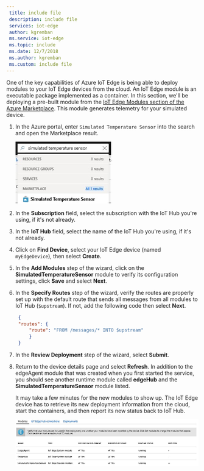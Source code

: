 ```yaml
---
 title: include file
 description: include file
 services: iot-edge
 author: kgremban
 ms.service: iot-edge
 ms.topic: include
 ms.date: 12/7/2018
 ms.author: kgremban
 ms.custom: include file
---
```


One of the key capabilities of Azure IoT Edge is being able to deploy modules to your IoT Edge devices from the cloud. An IoT Edge module is an executable package implemented as a container. In this section, we'll be deploying a pre-built module from the [IoT Edge Modules section of the Azure Marketplace](https://azuremarketplace.microsoft.com/en-us/marketplace/apps/category/internet-of-things?page=1&subcategories=iot-edge-modules). This module generates telemetry for your simulated device.

1. In the Azure portal, enter `Simulated Temperature Sensor` into the search and open the Marketplace result.

   ![Simulated Temperature Sensor in Azure portal search](./media/iot-edge-deploy-module/search-for-temperature-sensor.png)

2. In the **Subscription** field, select the subscription with the IoT Hub you're using, if it's not already.

3. In the **IoT Hub** field, select the name of the IoT Hub you're using, if it's not already.

4. Click on **Find Device**, select your IoT Edge device (named `myEdgeDevice`), then select **Create**.

5. In the **Add Modules** step of the wizard, click on the **SimulatedTemperatureSensor** module to verify its configuration settings, click **Save** and select **Next**.

6. In the **Specify Routes** step of the wizard, verify the routes are properly set up with the default route that sends all messages from all modules to IoT Hub (`$upstream`). If not, add the following code then select **Next**.

   ```json
    {
    "routes": {
        "route": "FROM /messages/* INTO $upstream"
        }
    }
   ```

7. In the **Review Deployment** step of the wizard, select **Submit**.

8. Return to the device details page and select **Refresh**. In addition to the edgeAgent module that was created when you first started the service, you should see another runtime module called **edgeHub** and the **SimulatedTemperatureSensor** module listed.

   It may take a few minutes for the new modules to show up. The IoT Edge device has to retrieve its new deployment information from the cloud, start the containers, and then report its new status back to IoT Hub. 

   ![View SimulatedTemperatureSensor in list of deployed modules](./media/iot-edge-deploy-module/deployed-modules-marketplace-temp.png)
